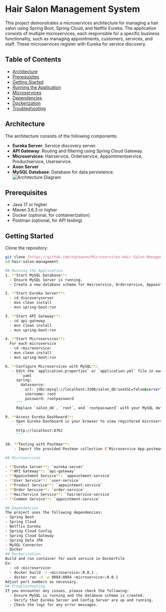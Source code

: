 # Hair Salon Management System

This project demonstrates a microservices architecture for managing a hair salon using Spring Boot, Spring Cloud, and Netflix Eureka. The application consists of multiple microservices, each responsible for a specific business functionality, such as managing appointments, customers, services, and staff. These microservices register with Eureka for service discovery.

## Table of Contents
- [Architecture](#architecture)
- [Prerequisites](#prerequisites)
- [Getting Started](#getting-started)
- [Running the Application](#running-the-application)
- [Microservices](#microservices)
- [Dependencies](#dependencies)
- [Dockerization](#Dockerization)
- [Troubleshooting](#troubleshooting)

## Architecture

The architecture consists of the following components:

- **Eureka Server**: Service discovery server.
- **API Gateway**: Routing and filtering using Spring Cloud Gateway.
- **Microservices**: Hairservice, Orderservice, Appointmentservice, Productservice, Userservice.
- **Axon Server**
- **MySQL Database**: Database for data persistence.
![Architecture Diagram](architecture-diagram.png)

## Prerequisites

- Java 17 or higher
- Maven 3.6.3 or higher
- Docker (optional, for containerization)
- Postman (optional, for API testing)

## Getting Started

Clone the repository:

```bash
git clone [https://github.com/nqtoannn/Microservices-Hair-Salon-Management](https://github.com/nqtoannn/Microservices-Hair-Salon-Management)
cd hair-salon-management

## Running the Application
1. **Start MySQL Database**: 
  - Ensure MySQL Server is running.
  - Create a new database schema for Hairservice, Orderservice, Appointmentservice, Productservice, Userservice.

2. **Start Eureka Server**:
  - cd discoveryserver
  - mvn clean install
  - mvn spring-boot:run

3. **Start API Gateway**:
  - cd api-gateway
  - mvn clean install
  - mvn spring-boot:run

4. **Start Microservices**:
  For each microservice 
  - cd <microservice>
  - mvn clean install
  - mvn spring-boot:run

6. **Configure Microservices with MySQL**:
   - Edit the `application.properties` or `application.yml` file in each microservice directoryto configure MySQL connection details. Example configuration:
     ```yaml
     spring:
       datasource:
         url: jdbc:mysql://localhost:3306/salon_db?useSSL=false&serverTimezone=UTC
         username: root
         password: rootpassword
     ```
     Replace `salon_db`, `root`, and `rootpassword` with your MySQL database name, username, and password.

9. **Access Eureka Dashboard**:
   - Open Eureka Dashboard in your browser to view registered microservices:
     ```
     http://localhost:8761
     ```

10. **Testing with Postman**:
    - Import the provided Postman collection (`Microservice App.postman_collection.json`) for testing API endpoints.

## Microservices

- **Eureka Server**: `eureka-server`
- **API Gateway**: `api-gateway`
- **Appointment Service**: `appointment-service`
- **User Service**: `user-service`
- **Product Service**: `appointment-service`
- **Order Service**: `order-service`
- **HairService Service**: `hairservice-service`
- **Common Service**: `appointment-service`

## Dependencies
The project uses the following dependencies:
- Spring Boot
- Spring Cloud
- Netflix Eureka
- Spring Cloud Config
- Spring Cloud Gateway
- Spring Data JPA
- MySQL Connector
- Docker
## Dockerization
Build and run container for each service in DockerFile
Ex:
  - cd <microservice>
  - docker build -t <microservice>:0.0.1 .
  - docker run -d -p 8084:8084 <microservice>:0.0.1
Adjust port numbers as necessary.
## Troubleshooting
If you encounter any issues, please check the following:
  - Ensure MySQL is running and the database schema is created.
  - Verify that Eureka Server and Config Server are up and running.
  - Check the logs for any error messages.

